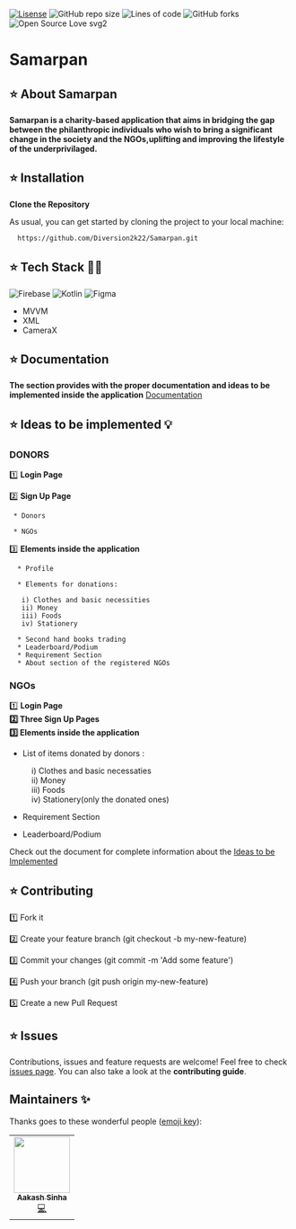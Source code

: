 [![Lisense](https://img.shields.io/apm/l/vim-mode)](https://github.com/prithasaha2722)
![GitHub repo size](https://img.shields.io/github/repo-size/Diversion2k22/Samarpan?style=normal)
![Lines of code](https://img.shields.io/tokei/lines/github/Diversion2k22/Samarpan?color=red&label=Lines%20of%20Code)
![GitHub forks](https://img.shields.io/github/forks/Diversion2k22/Samarpan?style=social)
![Open Source Love svg2](https://badges.frapsoft.com/os/v2/open-source.svg?v=103)
# Samarpan

## ⭐ About Samarpan
**Samarpan is a charity-based application that aims in bridging the gap between the philanthropic individuals who wish to bring a significant change in the society and the NGOs,uplifting and improving the lifestyle of the underprivilaged.**

## ⭐ Installation
**Clone the Repository**

As usual, you can get started by cloning the project to your local machine:

```bash
  https://github.com/Diversion2k22/Samarpan.git
```
    
## ⭐ Tech Stack 🧑‍💻
![Firebase](https://img.shields.io/badge/firebase-%23039BE5.svg?style=for-the-badge&logo=firebase)
![Kotlin](https://img.shields.io/badge/kotlin-%230095D5.svg?style=for-the-badge&logo=kotlin&logoColor=white)
![Figma](https://img.shields.io/badge/figma-%23F24E1E.svg?style=for-the-badge&logo=figma&logoColor=white)

* MVVM
* XML
* CameraX


## ⭐ Documentation

**The section provides with the proper documentation and ideas to be implemented inside the application**
[Documentation](https://docs.google.com/document/d/1MWGzi4aSHy0WVdcFUYnCEOj0bUHtMP3-KEUHuGplk2I/edit?usp=sharing)  


## ⭐ Ideas to be implemented 💡

### DONORS
1️⃣ **Login Page**

2️⃣ **Sign Up Page**

	 * Donors 
	 
	 * NGOs  
	
3️⃣ **Elements inside the application** 

      * Profile  
      
      * Elements for donations:
	  
	   i) Clothes and basic necessities
	   ii) Money    
   	   iii) Foods  
	   iv) Stationery  
         
      * Second hand books trading  
      * Leaderboard/Podium
      * Requirement Section  
      * About section of the registered NGOs
### NGOs
1️⃣ **Login Page  
2️⃣ Three Sign Up Pages  
3️⃣ Elements inside the application**

   * List of items donated by donors : 
	 
	 &nbsp; &nbsp; i) Clothes and basic necessaties   
	  &nbsp; &nbsp; ii) Money  
   	  &nbsp; &nbsp; iii) Foods  
	  &nbsp; &nbsp; iv) Stationery(only the donated ones)  
   * Requirement Section
   * Leaderboard/Podium  
    
Check out the document for complete information about the [Ideas to be Implemented](https://docs.google.com/document/d/1jM_qZiC8mtyg2Ie9RheusLiPAMX-tqARf0kUsD8s7vY/edit?usp=sharing)

## ⭐ Contributing 

1️⃣ Fork it  

2️⃣ Create your feature branch (git checkout -b my-new-feature) 

3️⃣ Commit your changes (git commit -m 'Add some feature') 

4️⃣ Push your branch (git push origin my-new-feature)

5️⃣ Create a new Pull Request


## ⭐ Issues 
Contributions, issues and feature requests are welcome!
Feel free to check [issues page](https://github.com/1HazArd1/Samarpan/issues). You can also take a look at the **contributing guide**.




## Maintainers ✨

Thanks goes to these wonderful people ([emoji key](https://allcontributors.org/docs/en/emoji-key)):

<!-- ALL-CONTRIBUTORS-LIST:START - Do not remove or modify this section -->
<!-- prettier-ignore-start -->
<!-- markdownlint-disable -->
<table>
  <tr>
    <td align="center"><a href="http:// https://github.com/1HazArd1"><img src="https://avatars.githubusercontent.com/u/77063438?v=4" width="100px;" alt=""/><br /><sub><b>Aakash Sinha</b></sub></a><br /><a href="" title="Code">💻</a></td>
   
  </tr>
</table>

<!-- markdownlint-restore -->
<!-- prettier-ignore-end -->

<!-- ALL-CONTRIBUTORS-LIST:END -->

